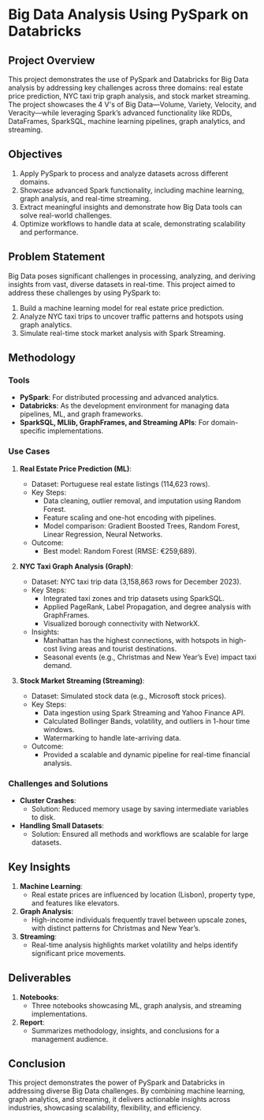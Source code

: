 # Big Data Analysis Using PySpark on Databricks

## Project Overview
This project demonstrates the use of PySpark and Databricks for Big Data analysis by addressing key challenges across three domains: real estate price prediction, NYC taxi trip graph analysis, and stock market streaming. The project showcases the 4 V's of Big Data—Volume, Variety, Velocity, and Veracity—while leveraging Spark’s advanced functionality like RDDs, DataFrames, SparkSQL, machine learning pipelines, graph analytics, and streaming.

## Objectives
1. Apply PySpark to process and analyze datasets across different domains.
2. Showcase advanced Spark functionality, including machine learning, graph analysis, and real-time streaming.
3. Extract meaningful insights and demonstrate how Big Data tools can solve real-world challenges.
4. Optimize workflows to handle data at scale, demonstrating scalability and performance.

## Problem Statement
Big Data poses significant challenges in processing, analyzing, and deriving insights from vast, diverse datasets in real-time. This project aimed to address these challenges by using PySpark to:
1. Build a machine learning model for real estate price prediction.
2. Analyze NYC taxi trips to uncover traffic patterns and hotspots using graph analytics.
3. Simulate real-time stock market analysis with Spark Streaming.

## Methodology
### Tools
- **PySpark**: For distributed processing and advanced analytics.
- **Databricks**: As the development environment for managing data pipelines, ML, and graph frameworks.
- **SparkSQL, MLlib, GraphFrames, and Streaming APIs**: For domain-specific implementations.

### Use Cases
1. **Real Estate Price Prediction (ML)**:
   - Dataset: Portuguese real estate listings (114,623 rows).
   - Key Steps:
     - Data cleaning, outlier removal, and imputation using Random Forest.
     - Feature scaling and one-hot encoding with pipelines.
     - Model comparison: Gradient Boosted Trees, Random Forest, Linear Regression, Neural Networks.
   - Outcome:
     - Best model: Random Forest (RMSE: €259,689).

2. **NYC Taxi Graph Analysis (Graph)**:
   - Dataset: NYC taxi trip data (3,158,863 rows for December 2023).
   - Key Steps:
     - Integrated taxi zones and trip datasets using SparkSQL.
     - Applied PageRank, Label Propagation, and degree analysis with GraphFrames.
     - Visualized borough connectivity with NetworkX.
   - Insights:
     - Manhattan has the highest connections, with hotspots in high-cost living areas and tourist destinations.
     - Seasonal events (e.g., Christmas and New Year’s Eve) impact taxi demand.

3. **Stock Market Streaming (Streaming)**:
   - Dataset: Simulated stock data (e.g., Microsoft stock prices).
   - Key Steps:
     - Data ingestion using Spark Streaming and Yahoo Finance API.
     - Calculated Bollinger Bands, volatility, and outliers in 1-hour time windows.
     - Watermarking to handle late-arriving data.
   - Outcome:
     - Provided a scalable and dynamic pipeline for real-time financial analysis.

### Challenges and Solutions
- **Cluster Crashes**:
  - Solution: Reduced memory usage by saving intermediate variables to disk.
- **Handling Small Datasets**:
  - Solution: Ensured all methods and workflows are scalable for large datasets.

## Key Insights
1. **Machine Learning**:
   - Real estate prices are influenced by location (Lisbon), property type, and features like elevators.
2. **Graph Analysis**:
   - High-income individuals frequently travel between upscale zones, with distinct patterns for Christmas and New Year’s.
3. **Streaming**:
   - Real-time analysis highlights market volatility and helps identify significant price movements.

## Deliverables
1. **Notebooks**:
   - Three notebooks showcasing ML, graph analysis, and streaming implementations.
2. **Report**:
   - Summarizes methodology, insights, and conclusions for a management audience.

## Conclusion
This project demonstrates the power of PySpark and Databricks in addressing diverse Big Data challenges. By combining machine learning, graph analytics, and streaming, it delivers actionable insights across industries, showcasing scalability, flexibility, and efficiency.
